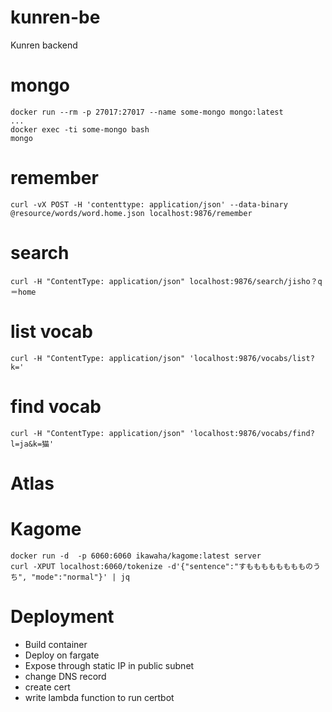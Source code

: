 # kunren-be
Kunren backend

# mongo
```
docker run --rm -p 27017:27017 --name some-mongo mongo:latest
...
docker exec -ti some-mongo bash
mongo

```

# remember
```
curl -vX POST -H 'contenttype: application/json' --data-binary @resource/words/word.home.json localhost:9876/remember
```

# search

```
curl -H "ContentType: application/json" localhost:9876/search/jisho？q＝home
```

# list vocab
```
curl -H "ContentType: application/json" 'localhost:9876/vocabs/list?k='
```

# find vocab
```
curl -H "ContentType: application/json" 'localhost:9876/vocabs/find?l=ja&k=猫'
```


# Atlas

# Kagome
```
docker run -d  -p 6060:6060 ikawaha/kagome:latest server
curl -XPUT localhost:6060/tokenize -d'{"sentence":"すもももももももものうち", "mode":"normal"}' | jq 
```


# Deployment
- Build container
- Deploy on fargate
- Expose through static IP in public subnet
- change DNS record
- create cert
- write lambda function to run certbot



